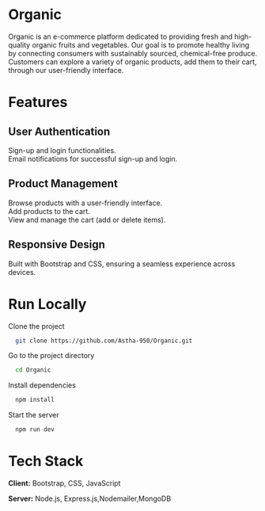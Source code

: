 
# Organic

Organic is an e-commerce platform dedicated to providing fresh and high-quality organic fruits and vegetables. Our goal is to promote healthy living by connecting consumers with sustainably sourced, chemical-free produce. Customers can explore a variety of organic products, add them to their cart, through our user-friendly interface.
 

# Features
## User Authentication
Sign-up and login functionalities.  
Email notifications for successful sign-up and login.

## Product Management
Browse products with a user-friendly interface.  
Add products to the cart.  
View and manage the cart (add or delete items).  
## Responsive Design
Built with Bootstrap and CSS, ensuring a seamless experience across devices.
# Run Locally

Clone the project

```bash
  git clone https://github.com/Astha-950/Organic.git
```

Go to the project directory

```bash
  cd Organic
```

Install dependencies

```bash
  npm install
```

Start the server

```bash
  npm run dev
```


# Tech Stack

**Client:** Bootstrap, CSS, JavaScript

**Server:** Node.js, Express.js,Nodemailer,MongoDB

